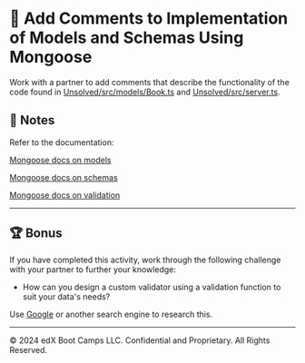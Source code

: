 # 📐 Add Comments to Implementation of Models and Schemas Using Mongoose

Work with a partner to add comments that describe the functionality of the code found in [Unsolved/src/models/Book.ts](./Unsolved/src/models/Book.ts) and [Unsolved/src/server.ts](./Unsolved/src/server.ts).

## 📝 Notes

Refer to the documentation:

[Mongoose docs on models](https://mongoosejs.com/docs/models.html)

[Mongoose docs on schemas](https://mongoosejs.com/docs/guide.html)

[Mongoose docs on validation](https://mongoosejs.com/docs/validation.html)

---

## 🏆 Bonus

If you have completed this activity, work through the following challenge with your partner to further your knowledge:

* How can you design a custom validator using a validation function to suit your data's needs?

Use [Google](https://www.google.com) or another search engine to research this.

---
© 2024 edX Boot Camps LLC. Confidential and Proprietary. All Rights Reserved.
